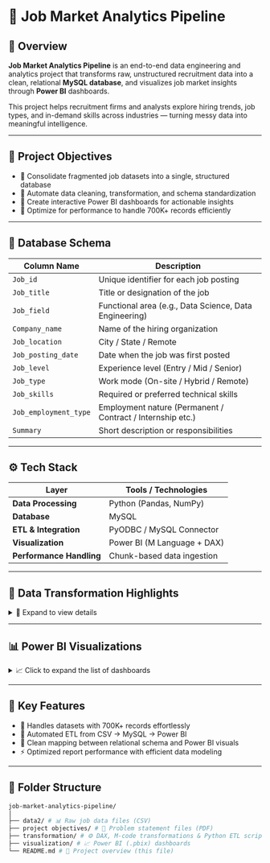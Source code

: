 # 🧩 Job Market Analytics Pipeline

## 📖 Overview
**Job Market Analytics Pipeline** is an end-to-end data engineering and analytics project that transforms raw, unstructured recruitment data into a clean, relational **MySQL database**, and visualizes job market insights through **Power BI** dashboards.  

This project helps recruitment firms and analysts explore hiring trends, job types, and in-demand skills across industries — turning messy data into meaningful intelligence.

---

## 🎯 Project Objectives
- 🔹 Consolidate fragmented job datasets into a single, structured database  
- 🔹 Automate data cleaning, transformation, and schema standardization  
- 🔹 Create interactive Power BI dashboards for actionable insights  
- 🔹 Optimize for performance to handle 700K+ records efficiently  

---

## 🧱 Database Schema
| Column Name | Description |
|--------------|-------------|
| `Job_id` | Unique identifier for each job posting |
| `Job_title` | Title or designation of the job |
| `Job_field` | Functional area (e.g., Data Science, Data Engineering) |
| `Company_name` | Name of the hiring organization |
| `Job_location` | City / State / Remote |
| `Job_posting_date` | Date when the job was first posted |
| `Job_level` | Experience level (Entry / Mid / Senior) |
| `Job_type` | Work mode (On-site / Hybrid / Remote) |
| `Job_skills` | Required or preferred technical skills |
| `Job_employment_type` | Employment nature (Permanent / Contract / Internship etc.) |
| `Summary` | Short description or responsibilities |

---

## ⚙️ Tech Stack
| Layer | Tools / Technologies |
|--------|----------------------|
| **Data Processing** | Python (Pandas, NumPy) |
| **Database** | MySQL |
| **ETL & Integration** | PyODBC / MySQL Connector |
| **Visualization** | Power BI (M Language + DAX) |
| **Performance Handling** | Chunk-based data ingestion |

---

## 🧹 Data Transformation Highlights
<details>
<summary>🔧 Expand to view details</summary>

- 🧩 **Normalization** — Merged and aligned multiple data sources under one schema  
- 🧼 **Cleaning** — Removed duplicates, nulls, and invalid records  
- 🧠 **Categorization (Power BI M-Code)**  
  - Derived `Job_employment_type` from keywords like *full-time*, *contract*, *internship*, etc.  
  - Classified `Job_title` into consistent categories (e.g., *Data Analyst*, *Cloud Engineer*, *Software Engineer*) using Power Query conditional logic  
- ⚙️ **Optimization** — Chunk-based inserts to handle >700,000 rows efficiently in Python  

</details>

---

## 📊 Power BI Visualizations
<details>
<summary>📈 Click to expand the list of dashboards</summary>

1. **Hiring Trends Over Time** → Job postings per year for trend analysis  
2. **Distribution of Job Types** → Breakdown of remote, hybrid, and on-site roles  
3. **Top Job Types per Country & Year** → Regional hiring insights  
4. **Average Number of Companies Hiring Over Time** → Measures market activity  
5. **Top 3 Job Fields by Year** → Identifies high-demand sectors annually  
6. **Most In-Demand Skills** → Visual representation of skill frequency  

</details>

---

## 🚀 Key Features
- 💾 Handles datasets with 700K+ records effortlessly  
- 🧮 Automated ETL from CSV → MySQL → Power BI  
- 🧱 Clean mapping between relational schema and Power BI visuals  
- ⚡ Optimized report performance with efficient data modeling  

---

## 📁 Folder Structure
```bash
job-market-analytics-pipeline/
│
├── data2/ # 📊 Raw job data files (CSV)
├── project objectives/ # 🎯 Problem statement files (PDF)
├── transformation/ # ⚙️ DAX, M-code transformations & Python ETL scripts
├── visualization/ # 📈 Power BI (.pbix) dashboards
└── README.md # 📝 Project overview (this file)

